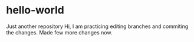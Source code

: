 # hello-world
Just another repository
Hi, I am practicing editing branches and commiting the changes.
Made few more changes now.
